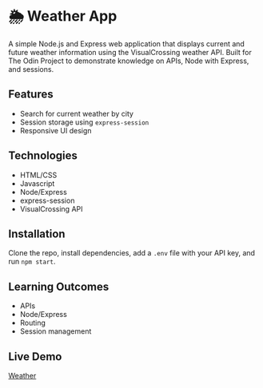 # 🌦️ Weather App

A simple Node.js and Express web application that displays current and future weather information using the VisualCrossing weather API. Built for The Odin Project to demonstrate knowledge on APIs, Node with Express, and sessions.

## Features

- Search for current weather by city
- Session storage using `express-session`
- Responsive UI design

## Technologies

- HTML/CSS
- Javascript
- Node/Express
- express-session
- VisualCrossing API

## Installation

Clone the repo, install dependencies, add a `.env` file with your API key, and run `npm start`.

## Learning Outcomes

- APIs
- Node/Express
- Routing
- Session management

## Live Demo
[Weather](https://weather-92s4.onrender.com/)
